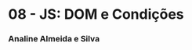 # 08 - JS: DOM e Condições
### Analine Almeida e Silva

[comment]: <> (Coloque aqui o nome completo)